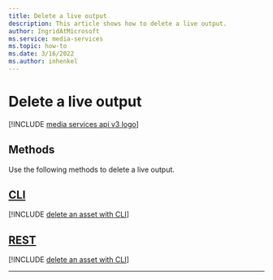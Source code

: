 ```yaml
---
title: Delete a live output
description: This article shows how to delete a live output.
author: IngridAtMicrosoft
ms.service: media-services
ms.topic: how-to
ms.date: 3/16/2022
ms.author: inhenkel
---
```


# Delete a live output

[!INCLUDE [media services api v3 logo](./includes/v3-hr.md)]

## Methods

Use the following methods to delete a live output.

## [CLI](#tab/cli/)

[!INCLUDE [delete an asset with CLI](./includes/task-delete-live-output-cli.md)]

## [REST](#tab/rest/)

[!INCLUDE [delete an asset with CLI](./includes/task-delete-live-output-rest.md)]

---
